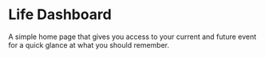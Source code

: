 Life Dashboard
==============

A simple home page that gives you access to your current and future event for a quick glance at what you should remember.
